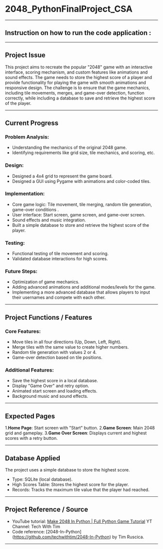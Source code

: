 # 2048_PythonFinalProject_CSA
---
## Instruction on how to run the code application :




---

## Project Issue 

This project aims to recreate the popular "2048" game with an interactive interface, scoring mechanism, and custom features like animations and sound effects. The game needs to store the highest score of a player and provide functionality for playing the game with smooth animations and responsive design. The challenge is to ensure that the game mechanics, including tile movements, merges, and game-over detection, function correctly, while including a database to save and retrieve the highest score of the player.

---

## Current Progress 

### Problem Analysis:
- Understanding the mechanics of the original 2048 game.
- Identifying requirements like grid size, tile mechanics, and scoring, etc.

### Design:
- Designed a 4x4 grid to represent the game board.
- Designed a GUI using Pygame with animations and color-coded tiles.
  
### Implementation:
- Core game logic: Tile movement, tile merging, random tile generation, game-over conditions .
- User interface: Start screen, game screen, and game-over screen.
- Sound effects and music integration.
- Built a simple database to store and retrieve the highest score of the player.
  
### Testing:
- Functional testing of tile movement and scoring.
- Validated database interactions for high scores.

### Future Steps:
- Optimization of game mechanics.
- Adding advanced animations and additional modes/levels for the game.
- Implementing a more advanced database that allows players to input their usernames and compete with each other.

---

## Project Functions / Features

### Core Features:
- Move tiles in all four directions (Up, Down, Left, Right).
- Merge tiles with the same value to create higher numbers.
- Random tile generation with values 2 or 4.
- Game-over detection based on tile positions.

### Additional Features:
- Save the highest score in a local database.
- Display "Game Over" and retry option.
- Animated start screen and loading effects.
- Background music and sound effects.

---

## Expected Pages

1.**Home Page**: Start screen with "Start" button.
2.**Game Screen**: Main 2048 grid and gameplay.
3.**Game Over Screen**: Displays current and highest scores with a retry button.

---

## Database Applied
The project uses a simple database to store the highest score. 
- Type: SQLite (local database).
- High Scores Table: Stores the highest score for the player.
- Records: Tracks the maximum tile value that the player had reached.

---

## Project Reference / Source

- YouTube tutorial: [Make 2048 In Python | Full Python Game Tutorial](https://youtu.be/6ZyylFcjfIg?si=98Yc8nJhN8P-MX-8) YT Channel: Tech With Tim
- Code reference: [2048-In-Python] (https://github.com/techwithtim/2048-In-Python) by Tim Ruscica.

---

